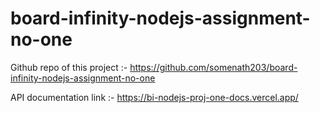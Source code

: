 # board-infinity-nodejs-assignment-no-one

Github repo of this project :- https://github.com/somenath203/board-infinity-nodejs-assignment-no-one

API documentation link :- https://bi-nodejs-proj-one-docs.vercel.app/
